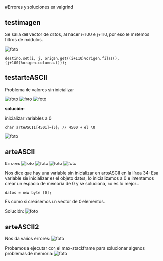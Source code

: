#Errores y soluciones en valgrind

## testimagen

Se salía del vector de datos, al hacer i+100 e j+110, por eso le metemos filtros de módulos.

![foto](imagenes/pantallazos/pantallazo1.png)

```
destino.set(i, j, origen.get((i+110)%origen.filas(),(j+100)%origen.columnas()));
```

## testarteASCII

Problema de valores sin inicializar

![foto](imagenes/pantallazos/pantallazo2.png)
![foto](imagenes/pantallazos/pantallazo3.png)
![foto](imagenes/pantallazos/pantallazo4.png)

**solución:**

inicializar variables a 0
```
char arteASCII[4501]={0}; // 4500 + el \0
```

![foto](imagenes/pantallazos/pantallazo5.png)

## arteASCII

Errores
![foto](imagenes/pantallazos/arteASCII1.png)
![foto](imagenes/pantallazos/arteASCII2.png)
![foto](imagenes/pantallazos/arteASCII3.png)
![foto](imagenes/pantallazos/arteASCII4.png)

Nos dice que hay una variable sin inicializar en arteASCII en la línea 34:
Esa variable sin inicializar es el objeto datos, lo inicializamos a 0 e intentamos crear un espacio de memoria de 0 y se soluciona, no es lo mejor...
```
datos = new byte [0];
```

Es como si creásemos un vector de 0 elementos.

Solución:
![foto](imagenes/pantallazos/arteascii5.png)

## arteASCII2

Nos da varios errores:
![foto](imagenes/pantallazos/arteascii2.png)

Probamos a ejecutar con el max-stackframe para solucionar algunos problemas de memoria:
![foto](imagenes/pantallazos/pantallazo6.png)
